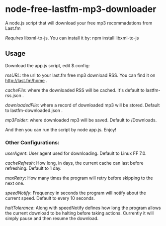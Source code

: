 node-free-lastfm-mp3-downloader
============

A node.js script that will download your free mp3 recommadations from Last.fm

*Requires* libxml-to-js. You can install it by: npm install libxml-to-js

Usage
-------

Download the app.js script, edit $.config:

*rssURL*: the url to your last.fm free mp3 download RSS. You can find it on http://last.fm/home .

*cacheFile*: where the downloaded RSS will be cached. It's default to lastfm-rss.json .

*downloadedFile*: where a record of downloaded mp3 will be stored. Default to lastfm-downloaded.json .

*mp3Folder*: where downloaded mp3 will be saved. Default to /Downloads.

And then you can run the script by node app.js. Enjoy!

### Other Configurations:

*userAgent*: User agent used for downloading. Default to Linux FF 7.0.

*cacheRefresh*: How long, in days, the current cache can last before refreshing. Default to 1 day.

*maxRetry*: How many times the program will retry before skipping to the next one.

*speedNotify*: Frequency in seconds the program will notify about the current speed. Default to every 10 seconds.

*haltTolerance*: Along with speedNotify defines how long the program allows the current download to be halting before taking actions. Currently it will simply pause and then resume the download.